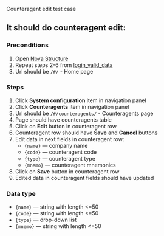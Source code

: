 Counteragent edit test case

## It should do counteragent edit:

### Preconditions

1. Open [Nova Structure]()
2. Repeat steps 2-6 from [login_valid_data](login_valid_data.md)
3. Url should be `/#/` - Home page

### Steps

1. Click **System configuration** item in navigation panel
2. Click **Counteragents** item in navigation panel
3. Url should be `/#/counteragents/` - Counteragents page
4. Page should have counteragents table
5. Click on **Edit** button in counteragent row
6. Counteragent row should have **Save** and **Cancel** buttons
7. Edit data in next fields in counteragent row:
    * `{name}` — company name
    * `{code}` — counteragent code
    * `{type}` — counteragent type
    * `{mnemo}` — counteragent mnemonics
8. Click on **Save** button in counteragent row
9. Edited data in counteragent fields should have updated

### Data type

* `{name}` — string with length <=50
* `{code}` — string with length <=50
* `{type}` — drop-down list
* `{mnemo}` — string with length <=50